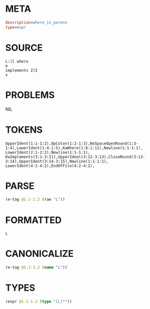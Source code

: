 # META
~~~ini
description=where_in_parens
type=expr
~~~
# SOURCE
~~~roc
L:(l where
e
implements Z)I
s
~~~
# PROBLEMS
NIL
# TOKENS
~~~zig
UpperIdent(1:1-1:2),OpColon(1:2-1:3),NoSpaceOpenRound(1:3-1:4),LowerIdent(1:4-1:5),KwWhere(1:6-1:11),Newline(1:1-1:1),
LowerIdent(2:1-2:2),Newline(1:1-1:1),
KwImplements(3:1-3:11),UpperIdent(3:12-3:13),CloseRound(3:13-3:14),UpperIdent(3:14-3:15),Newline(1:1-1:1),
LowerIdent(4:1-4:2),EndOfFile(4:2-4:2),
~~~
# PARSE
~~~clojure
(e-tag @1.1-1.2 (raw "L"))
~~~
# FORMATTED
~~~roc
L
~~~
# CANONICALIZE
~~~clojure
(e-tag @1.1-1.2 (name "L"))
~~~
# TYPES
~~~clojure
(expr @1.1-1.2 (type "[L]*"))
~~~
